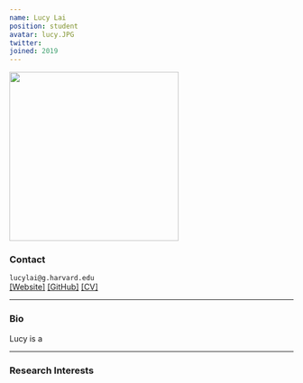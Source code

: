 ```yaml
---
name: Lucy Lai
position: student
avatar: lucy.JPG
twitter:
joined: 2019
---
```


<img width="300" src="{{site.baseurl}}/images/people/{{page.avatar}}" data-action="zoom">

### Contact

<i class="fa fa-envelope-o"></i>  `lucylai@g.harvard.edu`<br>
<i class="fa fa-external-link"></i>
[[Website]](www.lucy-lai.com)
[[GitHub]](https://github.com/lucylai96/)
[[CV]](http://lucy-lai.com/lai_cv.pdf)

<hr>

### Bio

Lucy is a

<hr>

### Research Interests

